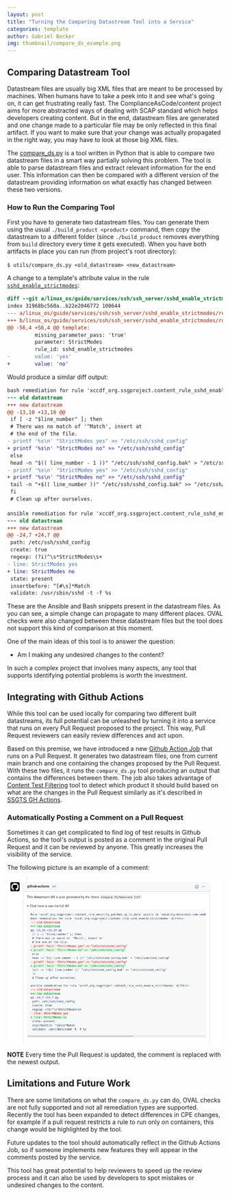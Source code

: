 ```yaml
---
layout: post
title: "Turning the Comparing Datastream Tool into a Service"
categories: template
author: Gabriel Becker
img: thumbnail/compare_ds_example.png
---
```


## Comparing Datastream Tool

Datastream files are usually big XML files that are meant to be processed by machines.
When humans have to take a peek into it and see what's going on, it can get frustrating really fast.
The ComplianceAsCode/content project aims for more abstracted ways of dealing with SCAP standard which helps developers creating content.
But in the end, datastream files are generated and one change made to a particular file may be only reflected in this final artifact.
If you want to make sure that your change was actually propagated in the right way, you may have to look at those big XML files.

The [compare_ds.py](https://github.com/ComplianceAsCode/content/blob/master/utils/compare_ds.py) is a tool written in Python that is able to compare two datastream files in a smart way partially solving this problem.
The tool is able to parse datastream files and extract relevant information for the end user.
This information can then be compared with a different version of the datastream providing information on what exactly has changed between these two versions.

### How to Run the Comparing Tool

First you have to generate two datastream files. You can generate them using the usual `./build_product <product>` command,
then copy the datastream to a different folder (since `./build_product` removes everything from `build` directory every time it gets executed).
When you have both artifacts in place you can run (from project's root directory):

`$ utils/compare_ds.py <old_datastream> <new_datastream>`

A change to a template's attribute value in the rule [`sshd_enable_strictmodes`](https://github.com/ComplianceAsCode/content/blob/master/linux_os/guide/services/ssh/ssh_server/sshd_enable_strictmodes/rule.yml):

```diff
diff --git a/linux_os/guide/services/ssh/ssh_server/sshd_enable_strictmodes/rule.yml b/linux_os/guide/services/ssh/ssh_server/sshd_enable_strictmodes/rule.yml
index 31968bc560a..b22e2046772 100644
--- a/linux_os/guide/services/ssh/ssh_server/sshd_enable_strictmodes/rule.yml
+++ b/linux_os/guide/services/ssh/ssh_server/sshd_enable_strictmodes/rule.yml
@@ -56,4 +56,4 @@ template:
         missing_parameter_pass: 'true'
         parameter: StrictModes
         rule_id: sshd_enable_strictmodes
-        value: 'yes'
+        value: 'no'
```

Would produce a similar diff output:

```diff
bash remediation for rule 'xccdf_org.ssgproject.content_rule_sshd_enable_strictmodes' differs:
--- old datastream
+++ new datastream
@@ -13,10 +13,10 @@
 if [ -z "$line_number" ]; then
 # There was no match of '^Match', insert at
 # the end of the file.
- printf '%s\n' "StrictModes yes" >> "/etc/ssh/sshd_config"
+ printf '%s\n' "StrictModes no" >> "/etc/ssh/sshd_config"
 else
 head -n "$(( line_number - 1 ))" "/etc/ssh/sshd_config.bak" > "/etc/ssh/sshd_config"
- printf '%s\n' "StrictModes yes" >> "/etc/ssh/sshd_config"
+ printf '%s\n' "StrictModes no" >> "/etc/ssh/sshd_config"
 tail -n "+$(( line_number ))" "/etc/ssh/sshd_config.bak" >> "/etc/ssh/sshd_config"
 fi
 # Clean up after ourselves.

ansible remediation for rule 'xccdf_org.ssgproject.content_rule_sshd_enable_strictmodes' differs:
--- old datastream
+++ new datastream
@@ -24,7 +24,7 @@
 path: /etc/ssh/sshd_config
 create: true
 regexp: (?i)^\s*StrictModes\s+
- line: StrictModes yes
+ line: StrictModes no
 state: present
 insertbefore: ^[#\s]*Match
 validate: /usr/sbin/sshd -t -f %s
```

These are the Ansible and Bash snippets present in the datastream files.
As you can see, a simple change can propagate to many different places.
OVAL checks were also changed between these datastream files
but the tool does not support this kind of comparison at this moment.

One of the main ideas of this tool is to answer the question:

  * Am I making any undesired changes to the content?

In such a complex project that involves many aspects,
any tool that supports identifying potential problems is worth the investment.

## Integrating with Github Actions

While this tool can be used locally for comparing two different built datastreams,
its full potential can be unleashed by turning it into a service that runs on every Pull Request proposed to the project.
This way, Pull Request reviewers can easily review differences and act upon.

Based on this premise, we have introduced a new [Github Action Job](https://github.com/ComplianceAsCode/content/blob/master/.github/workflows/compare-ds.yaml) that runs on a Pull Request.
It generates two datastream files, one from current main branch and one containing the changes proposed by the Pull Request.
With these two files, it runs the `compare_ds.py` tool producing an output that contains the differences between them.
The job also takes advantage of [Content Test Filtering](https://github.com/mildas/content-test-filtering) tool to detect which product it should build based on what are the changes in the Pull Request similarly as it's described in [SSGTS GH Actions](https://complianceascode.github.io/template/2021/08/27/integrating-ssgts-into-gha.html).

### Automatically Posting a Comment on a Pull Request

Sometimes it can get complicated to find log of test results in Github Actions,
so the tool's output is posted as a comment in the original Pull Request and it can be reviewed by anyone.
This greatly increases the visibility of the service.

The following picture is an example of a comment:

![Example of a comment diff posted by a Github Bot. The diff is similar to the one provided in the How to Run the Comparing Tool section](/assets/img/compare_ds_example.png)

**NOTE** Every time the Pull Request is updated, the comment is replaced with the newest output.

## Limitations and Future Work

There are some limitations on what the `compare_ds.py` can do,
OVAL checks are not fully supported and not all remediation types are supported.
Recently the tool has been expanded to detect differences in CPE changes,
for example if a pull request restricts a rule to run only on containers,
this change would be highlighted by the tool.

Future updates to the tool should automatically reflect in the Github Actions Job,
so if someone implements new features they will appear in the comments posted by the service.

This tool has great potential to help reviewers to speed up the review process 
and it can also be used by developers to spot mistakes or undesired changes to the content.
